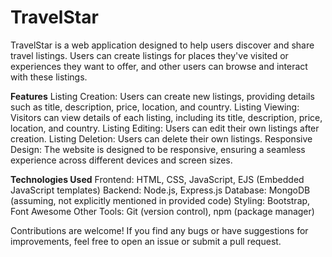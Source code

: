 # TravelStar
TravelStar is a web application designed to help users discover and share travel listings. Users can create listings for places they've visited or experiences they want to offer, and other users can browse and interact with these listings.

**Features**
Listing Creation: Users can create new listings, providing details such as title, description, price, location, and country.
Listing Viewing: Visitors can view details of each listing, including its title, description, price, location, and country.
Listing Editing: Users can edit their own listings after creation.
Listing Deletion: Users can delete their own listings.
Responsive Design: The website is designed to be responsive, ensuring a seamless experience across different devices and screen sizes.

**Technologies Used**
Frontend: HTML, CSS, JavaScript, EJS (Embedded JavaScript templates)
Backend: Node.js, Express.js
Database: MongoDB (assuming, not explicitly mentioned in provided code)
Styling: Bootstrap, Font Awesome
Other Tools: Git (version control), npm (package manager)


Contributions are welcome! If you find any bugs or have suggestions for improvements, feel free to open an issue or submit a pull request.
